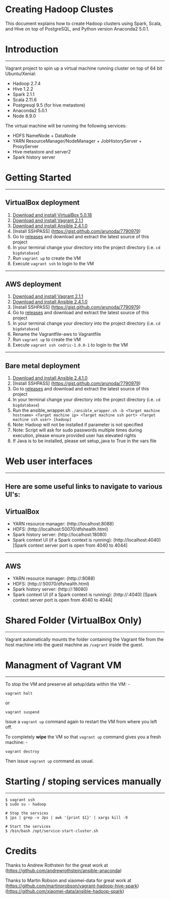 Creating Hadoop Clustes
=======================
This document explains how to create Hadoop clusters using Spark, Scala, and Hive on top of PostgreSQL, and Python version Anaconda2 5.0.1.


# Introduction
--------------------------------------------------------------------------------
Vagrant project to spin up a virtual machine running cluster on top of
64 bit Ubuntu/Xenial:

* Hadoop 2.7.4
* Hive 1.2.2
* Spark 2.1.1
* Scala 2.11.6
* Postgresql 9.5 (for hive metastore)
* Anaconda2 5.0.1
* Node 8.9.0


The virtual machine will be running the following services:

* HDFS NameNode + DataNode
* YARN ResourceManager/NodeManager + JobHistoryServer + ProxyServer
* Hive metastore and server2
* Spark history server


# Getting Started
--------------------------------------------------------------------------------
VirtualBox deployment
--------------------------------------------------------------------------------
1. [Download and install VirtualBox 5.0.18](https://www.virtualbox.org/wiki/Downloads)
2. [Download and install Vagrant 2.1.1](http://www.vagrantup.com/downloads.html)
3. [Download and install Ansible 2.4.1.0](https://releases.ansible.com/ansible/)
4. [Install SSHPASS] (https://gist.github.com/arunoda/7790979)
5. Go to [releases](https://github.com/datacell/bigdatabase/releases) and
download and extract the latest source of this project
6. In your terminal change your directory into the project directory
(i.e. `cd bigdatabase`)
7. Run ```vagrant up``` to create the VM
8. Execute ```vagrant ssh``` to login to the VM
--------------------------------------------------------------------------------
AWS deployment
--------------------------------------------------------------------------------
1. [Download and install Vagrant 2.1.1](http://www.vagrantup.com/downloads.html)
2. [Download and install Ansible 2.4.1.0](https://releases.ansible.com/ansible/)
3. [Install SSHPASS] (https://gist.github.com/arunoda/7790979)
4. Go to [releases](https://github.com/datacell/bigdatabase/releases) and
download and extract the latest source of this project
5. In your terminal change your directory into the project directory
(i.e. `cd bigdatabase`)
6. Rename the Vagrantfile-aws to Vagrantfile
7. Run ```vagrant up``` to create the VM
8. Execute ```vagrant ssh cedric-1.0.0-1``` to login to the VM

--------------------------------------------------------------------------------
Bare metal deployment
--------------------------------------------------------------------------------
1. [Download and install Ansible 2.4.1.0](https://releases.ansible.com/ansible/)
2. [Install SSHPASS] (https://gist.github.com/arunoda/7790979)
3. Go to [releases](https://github.com/datacell/bigdatabase/releases) and
download and extract the latest source of this project
4. In your terminal change your directory into the project directory
(i.e. `cd bigdatabase`)
5. Run the ansible_wrapper.sh ```./ansible_wrapper.sh -b <Target machine hostname> <Target machine ip> <Target machine ssh port> <Target machine ssh user> [hadoop]```
6. Note: Hadoop will not be installed if parameter is not specified
7. Note: Script will ask for sudo passwords multiple times during execution, please ensure provided user has elevated rights
8. If Java is to be installed, please set setup_java to True in the vars file

# Web user interfaces
--------------------------------------------------------------------------------
Here are some useful links to navigate to various UI's:
--------------------------------------------------------------------------------
VirtualBox
--------------------------------------------------------------------------------

* YARN resource manager:  (http://localhost:8088)
* HDFS: (http://localhost:50070/dfshealth.html)
* Spark history server: (http://localhost:18080)
* Spark context UI (if a Spark context is running): (http://localhost:4040)
[Spark context server port is open from 4040 to 4044]

--------------------------------------------------------------------------------
AWS
--------------------------------------------------------------------------------
* YARN resource manager:  (http://<publicip>:8088)
* HDFS: (http://<publicip>:50070/dfshealth.html)
* Spark history server: (http://<publicip>:18080)
* Spark context UI (if a Spark context is running): (http://<publicip>:4040)
[Spark context server port is open from 4040 to 4044]

# Shared Folder (VirtualBox Only)
--------------------------------------------------------------------------------
Vagrant automatically mounts the folder containing the Vagrant file from the
host machine into the guest machine as `/vagrant` inside the guest.


# Managment of Vagrant VM
--------------------------------------------------------------------------------
To stop the VM and preserve all setup/data within the VM: -

```
vagrant halt
```

or

```
vagrant suspend
```

Issue a `vagrant up` command again to restart the VM from where you left off.


To completely **wipe** the VM so that `vagrant up` command gives you a fresh
machine: -

```
vagrant destroy
```

Then issue `vagrant up` command as usual.



# Starting / stoping services manually
--------------------------------------------------------------------------------

```
$ vagrant ssh
$ sudo su - hadoop

# Stop the services
$ jps | grep -v Jps | awk '{print $1}' | xargs kill -9

# Start the services
$ /bin/bash /opt/service-start-cluster.sh
```


# Credits

Thanks to Andrew Rothstein for the great work at
(https://github.com/andrewrothstein/ansible-anaconda)

Thanks to Martin Robson and xiaomei-data for great work at
(https://github.com/martinprobson/vagrant-hadoop-hive-spark)
(https://github.com/xiaomei-data/ansible-hadoop-spark)
